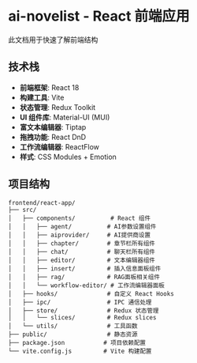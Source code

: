 # ai-novelist - React 前端应用
此文档用于快速了解前端结构


## 技术栈

- **前端框架**: React 18
- **构建工具**: Vite
- **状态管理**: Redux Toolkit
- **UI 组件库**: Material-UI (MUI)
- **富文本编辑器**: Tiptap
- **拖拽功能**: React DnD
- **工作流编辑器**: ReactFlow
- **样式**: CSS Modules + Emotion

## 项目结构

```
frontend/react-app/
├── src/
│   ├── components/          # React 组件
│   │   ├── agent/          # AI参数设置组件
│   │   ├── aiprovider/     # AI提供商设置
│   │   ├── chapter/        # 章节栏所有组件
│   │   ├── chat/           # 聊天栏所有组件
│   │   ├── editor/         # 文本编辑器组件
│   │   ├── insert/         # 插入信息面板组件
│   │   ├── rag/            # RAG面板相关组件
│   │   └── workflow-editor/ # 工作流编辑器面板
│   ├── hooks/              # 自定义 React Hooks
│   ├── ipc/                # IPC 通信处理
│   ├── store/              # Redux 状态管理
│   │   └── slices/         # Redux slices
│   └── utils/              # 工具函数
├── public/                 # 静态资源
├── package.json           # 项目依赖配置
└── vite.config.js         # Vite 构建配置
```